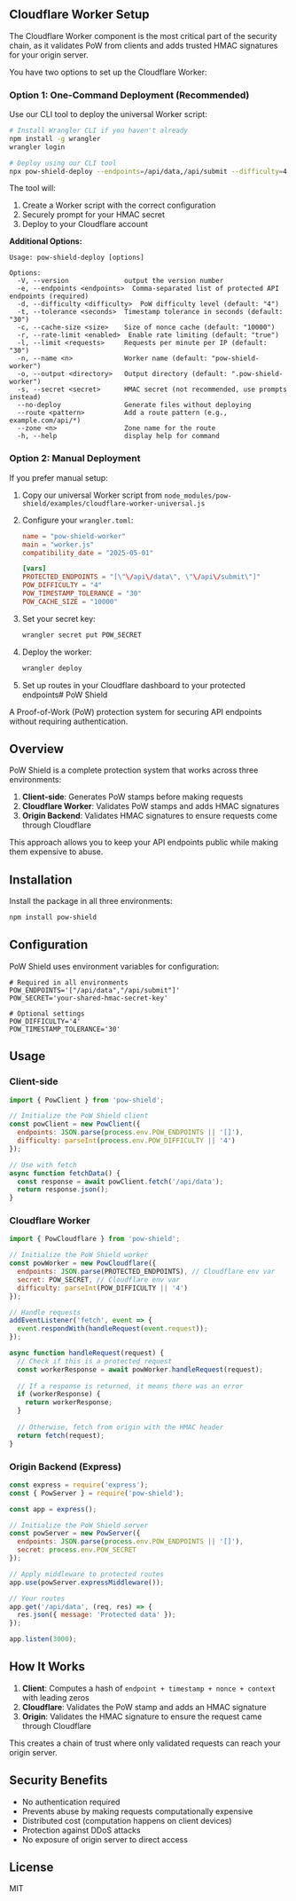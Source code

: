## Cloudflare Worker Setup

The Cloudflare Worker component is the most critical part of the security chain, as it validates PoW from clients and adds trusted HMAC signatures for your origin server.

You have two options to set up the Cloudflare Worker:

### Option 1: One-Command Deployment (Recommended)

Use our CLI tool to deploy the universal Worker script:

```bash
# Install Wrangler CLI if you haven't already
npm install -g wrangler
wrangler login

# Deploy using our CLI tool
npx pow-shield-deploy --endpoints=/api/data,/api/submit --difficulty=4
```

The tool will:
1. Create a Worker script with the correct configuration
2. Securely prompt for your HMAC secret
3. Deploy to your Cloudflare account

**Additional Options:**
```
Usage: pow-shield-deploy [options]

Options:
  -V, --version              output the version number
  -e, --endpoints <endpoints>  Comma-separated list of protected API endpoints (required)
  -d, --difficulty <difficulty>  PoW difficulty level (default: "4")
  -t, --tolerance <seconds>  Timestamp tolerance in seconds (default: "30")
  -c, --cache-size <size>    Size of nonce cache (default: "10000")
  -r, --rate-limit <enabled>  Enable rate limiting (default: "true")
  -l, --limit <requests>     Requests per minute per IP (default: "30")
  -n, --name <n>             Worker name (default: "pow-shield-worker")
  -o, --output <directory>   Output directory (default: ".pow-shield-worker")
  -s, --secret <secret>      HMAC secret (not recommended, use prompts instead)
  --no-deploy                Generate files without deploying
  --route <pattern>          Add a route pattern (e.g., example.com/api/*)
  --zone <n>                 Zone name for the route
  -h, --help                 display help for command
```

### Option 2: Manual Deployment

If you prefer manual setup:

1. Copy our universal Worker script from `node_modules/pow-shield/examples/cloudflare-worker-universal.js`

2. Configure your `wrangler.toml`:
   ```toml
   name = "pow-shield-worker"
   main = "worker.js"
   compatibility_date = "2025-05-01"

   [vars]
   PROTECTED_ENDPOINTS = "[\"\/api\/data\", \"\/api\/submit\"]"
   POW_DIFFICULTY = "4"
   POW_TIMESTAMP_TOLERANCE = "30"
   POW_CACHE_SIZE = "10000"
   ```

3. Set your secret key:
   ```bash
   wrangler secret put POW_SECRET
   ```

4. Deploy the worker:
   ```bash
   wrangler deploy
   ```

5. Set up routes in your Cloudflare dashboard to your protected endpoints# PoW Shield

A Proof-of-Work (PoW) protection system for securing API endpoints without requiring authentication.

## Overview

PoW Shield is a complete protection system that works across three environments:

1. **Client-side**: Generates PoW stamps before making requests
2. **Cloudflare Worker**: Validates PoW stamps and adds HMAC signatures
3. **Origin Backend**: Validates HMAC signatures to ensure requests come through Cloudflare

This approach allows you to keep your API endpoints public while making them expensive to abuse.

## Installation

Install the package in all three environments:

```bash
npm install pow-shield
```

## Configuration

PoW Shield uses environment variables for configuration:

```
# Required in all environments
POW_ENDPOINTS='["/api/data","/api/submit"]'
POW_SECRET='your-shared-hmac-secret-key'

# Optional settings
POW_DIFFICULTY='4'
POW_TIMESTAMP_TOLERANCE='30'
```

## Usage

### Client-side

```javascript
import { PowClient } from 'pow-shield';

// Initialize the PoW Shield client
const powClient = new PowClient({
  endpoints: JSON.parse(process.env.POW_ENDPOINTS || '[]'),
  difficulty: parseInt(process.env.POW_DIFFICULTY || '4')
});

// Use with fetch
async function fetchData() {
  const response = await powClient.fetch('/api/data');
  return response.json();
}
```

### Cloudflare Worker

```javascript
import { PowCloudflare } from 'pow-shield';

// Initialize the PoW Shield worker
const powWorker = new PowCloudflare({
  endpoints: JSON.parse(PROTECTED_ENDPOINTS), // Cloudflare env var
  secret: POW_SECRET, // Cloudflare env var
  difficulty: parseInt(POW_DIFFICULTY || '4')
});

// Handle requests
addEventListener('fetch', event => {
  event.respondWith(handleRequest(event.request));
});

async function handleRequest(request) {
  // Check if this is a protected request
  const workerResponse = await powWorker.handleRequest(request);
  
  // If a response is returned, it means there was an error
  if (workerResponse) {
    return workerResponse;
  }
  
  // Otherwise, fetch from origin with the HMAC header
  return fetch(request);
}
```

### Origin Backend (Express)

```javascript
const express = require('express');
const { PowServer } = require('pow-shield');

const app = express();

// Initialize the PoW Shield server
const powServer = new PowServer({
  endpoints: JSON.parse(process.env.POW_ENDPOINTS || '[]'),
  secret: process.env.POW_SECRET
});

// Apply middleware to protected routes
app.use(powServer.expressMiddleware());

// Your routes
app.get('/api/data', (req, res) => {
  res.json({ message: 'Protected data' });
});

app.listen(3000);
```

## How It Works

1. **Client**: Computes a hash of `endpoint + timestamp + nonce + context` with leading zeros
2. **Cloudflare**: Validates the PoW stamp and adds an HMAC signature
3. **Origin**: Validates the HMAC signature to ensure the request came through Cloudflare

This creates a chain of trust where only validated requests can reach your origin server.

## Security Benefits

- No authentication required
- Prevents abuse by making requests computationally expensive
- Distributed cost (computation happens on client devices)
- Protection against DDoS attacks
- No exposure of origin server to direct access

## License

MIT